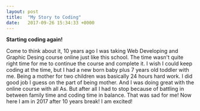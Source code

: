```yaml
---
layout: post
title:  "My Story to Coding"
date:   2017-09-26 15:34:33 +0000
---
```



**Starting coding again!**

Come to think about it, 10 years ago I was taking Web Developing and Graphic Desing course online just like this school.  The time wasn't quite right time for me to continue the course and complete it.  I wish I could keep coding at the time, but I had a new born baby plus 7 years old toddler with me.  Being a mother for two children was basically 24 hours hard work.  I did good job I guess on the part of being mother.  And I was doing great with the online course with all As. But after all I had to stop because of battling in between family time and coding time in balance. That was sad for me!  Now here I am in 2017 after 10 years break!  I am excited!


